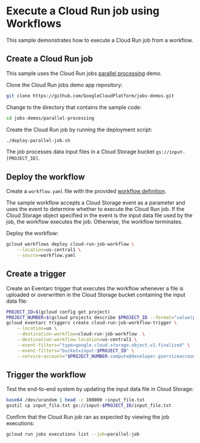# Execute a Cloud Run job using Workflows

This sample demonstrates how to execute a Cloud Run job from a workflow.

## Create a Cloud Run job

This sample uses the Cloud Run jobs
[parallel processing](https://github.com/GoogleCloudPlatform/jobs-demos/tree/main/parallel-processing)
demo.

Clone the Cloud Run jobs demo app repository:

```sh
git clone https://github.com/GoogleCloudPlatform/jobs-demos.git
```

Change to the directory that contains the sample code:

```sh
cd jobs-demos/parallel-processing
```

Create the Cloud Run job by running the deployment script:

```sh
./deploy-parallel-job.sh
```

The job processes data input files in a Cloud Storage bucket
`gs://input-[PROJECT_ID]`.

## Deploy the workflow

Create a `workflow.yaml` file with the provided
[workflow definition](workflow.yaml).

The sample workflow accepts a Cloud Storage event as a parameter and uses
the event to determine whether to execute the Cloud Run job. If the
Cloud Storage object specified in the event is the input data file used by
the job, the workflow executes the job. Otherwise, the workflow terminates.

Deploy the workflow:

```sh
gcloud workflows deploy cloud-run-job-workflow \
    --location=us-central1 \
    --source=workflow.yaml
```

## Create a trigger

Create an Eventarc trigger that executes the workflow whenever a file is
uploaded or overwritten in the Cloud Storage bucket containing the input data
file:

```sh
PROJECT_ID=$(gcloud config get project)
PROJECT_NUMBER=$(gcloud projects describe $PROJECT_ID --format="value(projectNumber)")
gcloud eventarc triggers create cloud-run-job-workflow-trigger \
    --location=us \
    --destination-workflow=cloud-run-job-workflow  \
    --destination-workflow-location=us-central1 \
    --event-filters="type=google.cloud.storage.object.v1.finalized" \
    --event-filters="bucket=input-$PROJECT_ID" \
    --service-account="$PROJECT_NUMBER-compute@developer.gserviceaccount.com"
```

## Trigger the workflow

Test the end-to-end system by updating the input data file in Cloud Storage:

```sh
base64 /dev/urandom | head -c 100000 >input_file.txt
gsutil cp input_file.txt gs://input-$PROJECT_ID/input_file.txt
```

Confirm that the Cloud Run job ran as expected by viewing the job executions:

```sh
gcloud run jobs executions list --job=parallel-job
```
